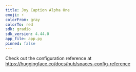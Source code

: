 ```yaml
---
title: Joy Caption Alpha One
emoji: ⚡
colorFrom: gray
colorTo: red
sdk: gradio
sdk_version: 4.44.0
app_file: app.py
pinned: false
---
```


Check out the configuration reference at https://huggingface.co/docs/hub/spaces-config-reference
